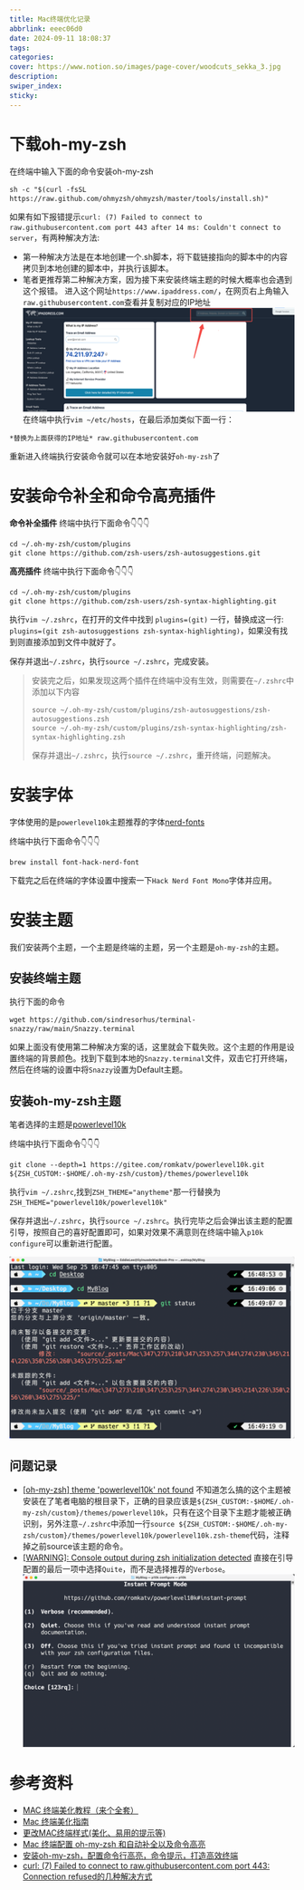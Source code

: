 ```yaml
---
title: Mac终端优化记录
abbrlink: eeec06d0
date: 2024-09-11 18:08:37
tags:
categories:
cover: https://www.notion.so/images/page-cover/woodcuts_sekka_3.jpg
description:
swiper_index:
sticky:
---
```


# 下载oh-my-zsh

在终端中输入下面的命令安装oh-my-zsh
```
sh -c "$(curl -fsSL https://raw.github.com/ohmyzsh/ohmyzsh/master/tools/install.sh)"
```
如果有如下报错提示`curl: (7) Failed to connect to raw.githubusercontent.com port 443 after 14 ms: Couldn't connect to server`，有两种解决方法:

- 第一种解决方法是在本地创建一个.sh脚本，将下载链接指向的脚本中的内容拷贝到本地创建的脚本中，并执行该脚本。
- 笔者更推荐第二种解决方案，因为接下来安装终端主题的时候大概率也会遇到这个报错。
进入这个网址`https://www.ipaddress.com/`，在网页右上角输入`raw.githubusercontent.com`查看并复制对应的IP地址
![](Mac终端优化记录/image.png)
在终端中执行`vim ~/etc/hosts`，在最后添加类似下面一行：

```
*替换为上面获得的IP地址* raw.githubusercontent.com
```
重新进入终端执行安装命令就可以在本地安装好`oh-my-zsh`了

# 安装命令补全和命令高亮插件

**命令补全插件**
终端中执行下面命令👇👇👇
```
cd ~/.oh-my-zsh/custom/plugins
git clone https://github.com/zsh-users/zsh-autosuggestions.git
```

**高亮插件**
终端中执行下面命令👇👇👇
```
cd ~/.oh-my-zsh/custom/plugins
git clone https://github.com/zsh-users/zsh-syntax-highlighting.git
```

执行`vim ~/.zshrc`，在打开的文件中找到 `plugins=(git)` 一行，替换成这一行:
`plugins=(git zsh-autosuggestions zsh-syntax-highlighting)`，如果没有找到则直接添加到文件中就好了。

保存并退出`~/.zshrc`，执行`source ~/.zshrc`，完成安装。

> 安装完之后，如果发现这两个插件在终端中没有生效，则需要在`~/.zshrc`中添加以下内容
> ```
> source ~/.oh-my-zsh/custom/plugins/zsh-autosuggestions/zsh-autosuggestions.zsh
> source ~/.oh-my-zsh/custom/plugins/zsh-syntax-highlighting/zsh-syntax-highlighting.zsh
> ```
> 保存并退出`~/.zshrc`，执行`source ~/.zshrc`，重开终端，问题解决。

# 安装字体

字体使用的是`powerlevel10k`主题推荐的字体[nerd-fonts](https://github.com/ryanoasis/nerd-fonts)

终端中执行下面命令👇👇👇
```
brew install font-hack-nerd-font
```

下载完之后在终端的字体设置中搜索一下`Hack Nerd Font Mono`字体并应用。

# 安装主题

我们安装两个主题，一个主题是终端的主题，另一个主题是`oh-my-zsh`的主题。

## 安装终端主题

执行下面的命令
```
wget https://github.com/sindresorhus/terminal-snazzy/raw/main/Snazzy.terminal
```
如果上面没有使用第二种解决方案的话，这里就会下载失败。这个主题的作用是设置终端的背景颜色。找到下载到本地的`Snazzy.terminal`文件，双击它打开终端，然后在终端的设置中将`Snazzy`设置为Default主题。

## 安装oh-my-zsh主题

笔者选择的主题是[powerlevel10k](https://github.com/romkatv/powerlevel10k/tree/master)

终端中执行下面命令👇👇👇
```
git clone --depth=1 https://gitee.com/romkatv/powerlevel10k.git ${ZSH_CUSTOM:-$HOME/.oh-my-zsh/custom}/themes/powerlevel10k
```

执行`vim ~/.zshrc`,找到`ZSH_THEME="anytheme"`那一行替换为`ZSH_THEME="powerlevel10k/powerlevel10k"`

保存并退出`~/.zshrc`，执行`source ~/.zshrc`。执行完毕之后会弹出该主题的配置引导，按照自己的喜好配置即可，如果对效果不满意则在终端中输入`p10k configure`可以重新进行配置。

![](Mac终端优化记录/image-1.png)

## 问题记录

- [[oh-my-zsh] theme 'powerlevel10k' not found](https://github.com/romkatv/powerlevel10k/issues/1942)
  不知道怎么搞的这个主题被安装在了笔者电脑的根目录下，正确的目录应该是`${ZSH_CUSTOM:-$HOME/.oh-my-zsh/custom}/themes/powerlevel10k`，只有在这个目录下主题才能被正确识别，另外注意`~/.zshrc`中添加一行`source ${ZSH_CUSTOM:-$HOME/.oh-my-zsh/custom}/themes/powerlevel10k/powerlevel10k.zsh-theme`代码，注释掉之前source该主题的命令。
- [[WARNING]: Console output during zsh initialization detected](https://github.com/romkatv/powerlevel10k/issues/1023)
  直接在引导配置的最后一项中选择`Quite`，而不是选择推荐的`Verbose`。
  ![](Mac终端优化记录/image-2.png)

# 参考资料
- [MAC 终端美化教程（来个全套）](https://blog.csdn.net/weixin_42326144/article/details/121957795?spm=1001.2101.3001.6650.7&utm_medium=distribute.pc_relevant.none-task-blog-2%7Edefault%7EBlogCommendFromBaidu%7ERate-7-121957795-blog-135977657.235%5Ev43%5Econtrol&depth_1-utm_source=distribute.pc_relevant.none-task-blog-2%7Edefault%7EBlogCommendFromBaidu%7ERate-7-121957795-blog-135977657.235%5Ev43%5Econtrol&utm_relevant_index=12)
- [Mac 终端美化指南](https://zhuanlan.zhihu.com/p/554264938)
- [更改MAC终端样式(美化、易用的提示等)](https://blog.csdn.net/m0_60980259/article/details/135977657)
- [Mac 终端配置 oh-my-zsh 和自动补全以及命令高亮](https://blog.csdn.net/wjp52/article/details/124426943)
- [安装oh-my-zsh，配置命令行高亮，命令提示，打造高效终端](https://blog.csdn.net/a143730/article/details/135573409)
- [curl: (7) Failed to connect to raw.githubusercontent.com port 443: Connection refused的几种解决方式](https://huaweicloud.csdn.net/6509554c993dd34278ee3a0f.html?dp_token=eyJ0eXAiOiJKV1QiLCJhbGciOiJIUzI1NiJ9.eyJpZCI6ODkxMDEzLCJleHAiOjE3Mjc3ODcwNDQsImlhdCI6MTcyNzE4MjI0NCwidXNlcm5hbWUiOiJxcV80NTcyMzgyMSJ9.3rYUSIkc7_U_kaBdQ-35s0Kr6Sff-06B_M229QXJU8s&spm=1001.2101.3001.6650.2&utm_medium=distribute.pc_relevant.none-task-blog-2%7Edefault%7EBlogCommendFromBaidu%7Eactivity-2-106862753-blog-123021848.235%5Ev43%5Econtrol&depth_1-utm_source=distribute.pc_relevant.none-task-blog-2%7Edefault%7EBlogCommendFromBaidu%7Eactivity-2-106862753-blog-123021848.235%5Ev43%5Econtrol&utm_relevant_index=3)